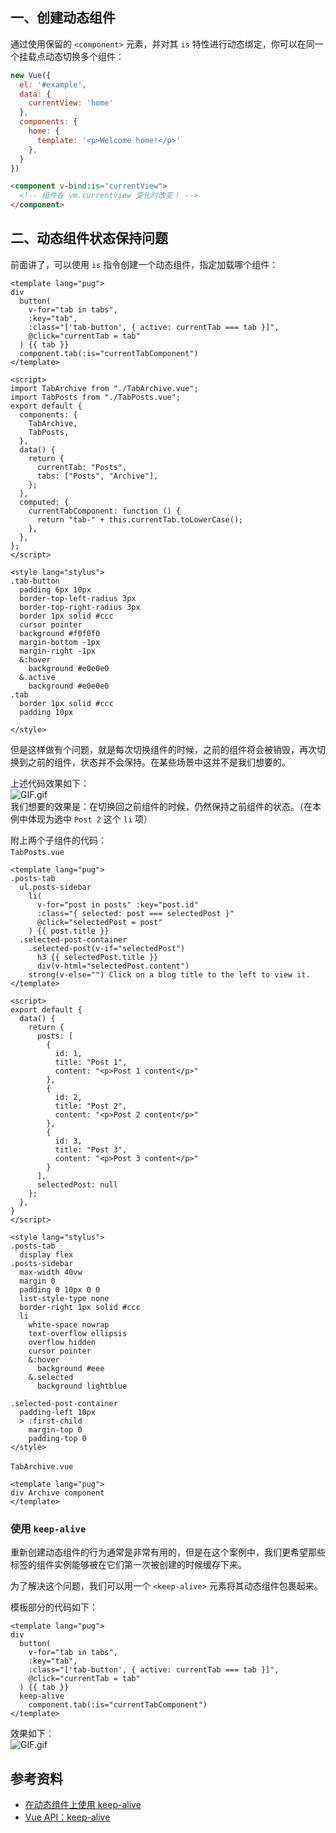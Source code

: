 <a name="0px9P"></a>
## 一、创建动态组件
通过使用保留的 `<component>` 元素，并对其 `is` 特性进行动态绑定，你可以在同一个挂载点动态切换多个组件：

```javascript
new Vue({
  el: '#example',
  data: {
    currentView: 'home'
  },
  components: {
    home: {
      template: '<p>Welcome home!</p>'
    },
  }
})
```

```html
<component v-bind:is="currentView">
  <!-- 组件在 vm.currentview 变化时改变！ -->
</component>
```

<a name="zXNZ0"></a>
## 二、动态组件状态保持问题
前面讲了，可以使用 `is` 指令创建一个动态组件，指定加载哪个组件：
```vue
<template lang="pug">
div
  button(
    v-for="tab in tabs",
    :key="tab",
    :class="['tab-button', { active: currentTab === tab }]",
    @click="currentTab = tab"
  ) {{ tab }}
  component.tab(:is="currentTabComponent")
</template>

<script>
import TabArchive from "./TabArchive.vue";
import TabPosts from "./TabPosts.vue";
export default {
  components: {
    TabArchive,
    TabPosts,
  },
  data() {
    return {
      currentTab: "Posts",
      tabs: ["Posts", "Archive"],
    };
  },
  computed: {
    currentTabComponent: function () {
      return "tab-" + this.currentTab.toLowerCase();
    },
  },
};
</script>

<style lang="stylus">
.tab-button
  padding 6px 10px
  border-top-left-radius 3px
  border-top-right-radius 3px
  border 1px solid #ccc
  cursor pointer
  background #f0f0f0
  margin-bottom -1px
  margin-right -1px
  &:hover
    background #e0e0e0
  &.active
    background #e0e0e0
.tab
  border 1px solid #ccc
  padding 10px

</style>
```
但是这样做有个问题，就是每次切换组件的时候，之前的组件将会被销毁，再次切换到之前的组件，状态并不会保持。在某些场景中这并不是我们想要的。

上述代码效果如下：<br />![GIF.gif](https://cdn.nlark.com/yuque/0/2020/gif/2213540/1607414098019-f5b7ba39-b0d1-4fa3-8922-5c7aa4145ffa.gif#align=left&display=inline&height=181&originHeight=181&originWidth=650&size=15620&status=done&style=none&width=650)<br />我们想要的效果是：在切换回之前组件的时候，仍然保持之前组件的状态。（在本例中体现为选中 `Post 2` 这个 `li` 项）

附上两个子组件的代码：<br />`TabPosts.vue` 
```vue
<template lang="pug">
.posts-tab
  ul.posts-sidebar
    li(
      v-for="post in posts" :key="post.id"
      :class="{ selected: post === selectedPost }"
      @click="selectedPost = post"
    ) {{ post.title }}
  .selected-post-container
    .selected-post(v-if="selectedPost")
      h3 {{ selectedPost.title }}
      div(v-html="selectedPost.content")
    strong(v-else="") Click on a blog title to the left to view it.
</template>

<script>
export default {
  data() {
    return {
      posts: [
        {
          id: 1,
          title: "Post 1",
          content: "<p>Post 1 content</p>"
        },
        {
          id: 2,
          title: "Post 2",
          content: "<p>Post 2 content</p>"
        },
        {
          id: 3,
          title: "Post 3",
          content: "<p>Post 3 content</p>"
        }
      ],
      selectedPost: null
    };
  },
}
</script>

<style lang="stylus">
.posts-tab
  display flex
.posts-sidebar
  max-width 40vw
  margin 0
  padding 0 10px 0 0
  list-style-type none
  border-right 1px solid #ccc
  li
    white-space nowrap
    text-overflow ellipsis
    overflow hidden
    cursor pointer
    &:hover
      background #eee
    &.selected
      background lightblue

.selected-post-container
  padding-left 10px
  > :first-child
    margin-top 0
    padding-top 0
</style>
```
`TabArchive.vue` 
```vue
<template lang="pug">
div Archive component
</template>
```

<a name="2efbbfbe"></a>
### 使用 `keep-alive` 
重新创建动态组件的行为通常是非常有用的，但是在这个案例中，我们更希望那些标签的组件实例能够被在它们第一次被创建的时候缓存下来。

为了解决这个问题，我们可以用一个 `<keep-alive>` 元素将其动态组件包裹起来。

模板部分的代码如下：
```vue
<template lang="pug">
div
  button(
    v-for="tab in tabs",
    :key="tab",
    :class="['tab-button', { active: currentTab === tab }]",
    @click="currentTab = tab"
  ) {{ tab }}
  keep-alive
    component.tab(:is="currentTabComponent")
</template>
```

效果如下：<br />![GIF.gif](https://cdn.nlark.com/yuque/0/2020/gif/2213540/1607414465706-4fff4179-c983-463c-ac81-3c99cda7892d.gif#align=left&display=inline&height=181&originHeight=181&originWidth=650&size=13323&status=done&style=none&width=650)
<a name="i78xy"></a>
## 参考资料

- [在动态组件上使用 keep-alive](https://cn.vuejs.org/v2/guide/components-dynamic-async.html#%E5%9C%A8%E5%8A%A8%E6%80%81%E7%BB%84%E4%BB%B6%E4%B8%8A%E4%BD%BF%E7%94%A8-keep-alive)
- [Vue API：keep-alive](https://cn.vuejs.org/v2/api/#keep-alive)
